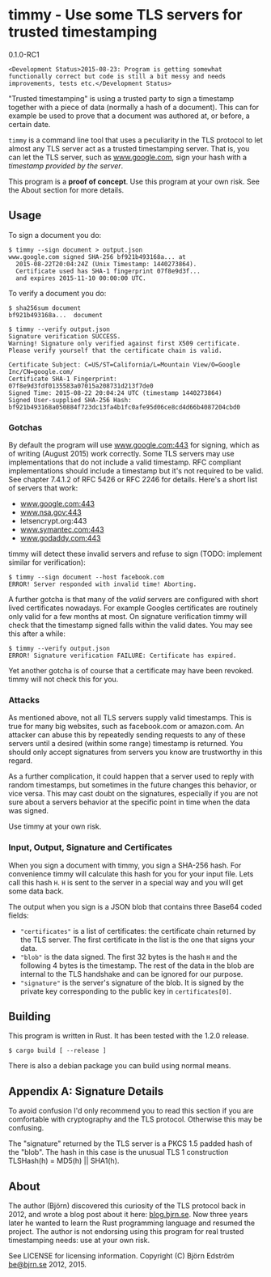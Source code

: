 # timmy - Use some TLS servers for trusted timestamping
0.1.0-RC1

    <Development Status>2015-08-23: Program is getting somewhat functionally correct but code is still a bit messy and needs improvements, tests etc.</Development Status>

"Trusted timestamping" is using a trusted party to sign a timestamp together with a piece of data (normally a hash of a document). This can for example be used to prove that a document was authored at, or before, a certain date.

`timmy` is a command line tool that uses a peculiarity in the TLS protocol to let almost any TLS server act as a trusted timestamping server. That is, you can let the TLS server, such as www.google.com, sign your hash with a *timestamp provided by the server*.

This program is a **proof of concept**. Use this program at your own risk. See the About section for more details.

## Usage

To sign a document you do:

    $ timmy --sign document > output.json
	www.google.com signed SHA-256 bf921b493168a... at
	  2015-08-22T20:04:24Z (Unix Timestamp: 1440273864).
	  Certificate used has SHA-1 fingerprint 07f8e9d3f...
	  and expires 2015-11-10 00:00:00 UTC.

To verify a document you do:

	$ sha256sum document
	bf921b493168a...  document
    
    $ timmy --verify output.json
    Signature verification SUCCESS.
    Warning! Signature only verified against first X509 certificate.
    Please verify yourself that the certificate chain is valid.
    
    Certificate Subject: C=US/ST=California/L=Mountain View/O=Google Inc/CN=google.com/
    Certificate SHA-1 Fingerprint: 07f8e9d3fdf0135583a07015a208731d213f7de0
    Signed Time: 2015-08-22 20:04:24 UTC (timestamp 1440273864)
    Signed User-supplied SHA-256 Hash: bf921b493168a050884f723dc13fa4b1fc0afe95d06ce8cd4d66b4087204cbd0

### Gotchas

By default the program will use www.google.com:443 for signing, which as of writing (August 2015) work correctly. Some TLS servers may use implementations that do not include a valid timestamp. RFC compliant implementations should include a timestamp but it's not required to be valid. See chapter 7.4.1.2 of RFC 5426 or RFC 2246 for details. Here's a short list of servers that work:

* www.google.com:443
* www.nsa.gov:443
* letsencrypt.org:443
* www.symantec.com:443
* www.godaddy.com:443

timmy will detect these invalid servers and refuse to sign (TODO: implement similar for verification):

    $ timmy --sign document --host facebook.com
	ERROR! Server responded with invalid time! Aborting.

A further gotcha is that many of the *valid* servers are configured with short lived certificates nowadays. For example Googles certificates are routinely only valid for a few months at most. On signature verification timmy will check that the timestamp signed falls within the valid dates. You may see this after a while:

    $ timmy --verify output.json
    ERROR! Signature verification FAILURE: Certificate has expired.

Yet another gotcha is of course that a certificate may have been revoked. timmy will not check this for you.

### Attacks

As mentioned above, not all TLS servers supply valid timestamps. This is true for many big websites, such as facebook.com or amazon.com. An attacker can abuse this by repeatedly sending requests to any of these servers until a desired (within some range) timestamp is returned. You should only accept signatures from servers you know are trustworthy in this regard.

As a further complication, it could happen that a server used to reply with random timestamps, but sometimes in the future changes this behavior, or vice versa. This may cast doubt on the signatures, especially if you are not sure about a servers behavior at the specific point in time when the data was signed.

Use timmy at your own risk.

### Input, Output, Signature and Certificates

When you sign a document with timmy, you sign a SHA-256 hash. For convenience timmy will calculate this hash for you for your input file. Lets call this hash `H`. `H` is sent to the server in a special way and you will get some data back.

The output when you sign is a JSON blob that contains three Base64 coded fields:

* `"certificates"` is a list of certificates: the certificate chain returned by the TLS server. The first certificate in the list is the one that signs your data.
* `"blob"` is the data signed. The first 32 bytes is the hash `H` and the following 4 bytes is the timestamp. The rest of the data in the blob are internal to the TLS handshake and can be ignored for our purpose.
* `"signature"` is the server's signature of the blob. It is signed by the private key corresponding to the public key in `certificates[0]`.

## Building

This program is written in Rust. It has been tested with the 1.2.0 release.

    $ cargo build [ --release ]

There is also a debian package you can build using normal means.

## Appendix A: Signature Details

To avoid confusion I'd only recommend you to read this section if you are comfortable with cryptography and the TLS protocol. Otherwise this may be confusing.

The "signature" returned by the TLS server is a PKCS 1.5 padded hash of the "blob". The hash in this case is the unusual TLS 1 construction TLSHash(h) = MD5(h) || SHA1(h).

## About

The author (Björn) discovered this curiosity of the TLS protocol back in 2012, and wrote a blog post about it here: [blog.bjrn.se](http://blog.bjrn.se/2012/07/fun-with-tls-handshake.html). Now three years later he wanted to learn the Rust programming language and resumed the project. The author is not endorsing using this program for real trusted timestamping needs: use at your own risk.

See LICENSE for licensing information. Copyright (C) Björn Edström <be@bjrn.se> 2012, 2015.

